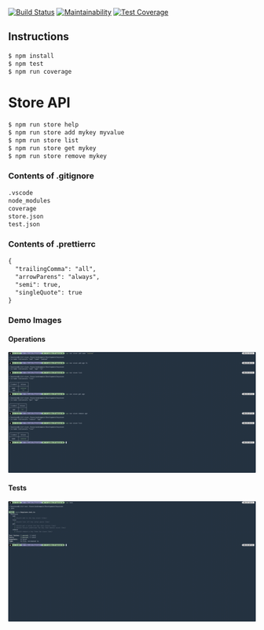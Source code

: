 [![Build Status](https://travis-ci.org/andrew-tests/keystore.svg?branch=master)](https://travis-ci.org/andrew-tests/keystore)
[![Maintainability](https://api.codeclimate.com/v1/badges/f5615a9c55b3d9574ea3/maintainability)](https://codeclimate.com/github/andrew-tests/keystore/maintainability)
[![Test Coverage](https://api.codeclimate.com/v1/badges/f5615a9c55b3d9574ea3/test_coverage)](https://codeclimate.com/github/andrew-tests/keystore/test_coverage)

## Instructions

    $ npm install
    $ npm test
    $ npm run coverage

# Store API

    $ npm run store help
    $ npm run store add mykey myvalue
    $ npm run store list
    $ npm run store get mykey
    $ npm run store remove mykey

### Contents of .gitignore

    .vscode
    node_modules
    coverage
    store.json
    test.json

### Contents of .prettierrc

    {
      "trailingComma": "all",
      "arrowParens": "always",
      "semi": true,
      "singleQuote": true
    }

### Demo Images

#### Operations

![Preview1](./1.png)

#### Tests

![Preview2](./2.png)